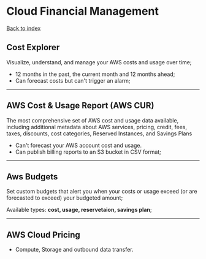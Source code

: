 # Cloud Financial Management

[Back to index](Index.md)

## Cost Explorer

Visualize, understand, and manage your AWS costs and usage over time;

- 12 months in the past, the current month and 12 months ahead;
- Can forecast costs but can't trigger an alarm;

---

## AWS Cost & Usage Report (AWS CUR)

The most comprehensive set of AWS cost and usage data available, including additional metadata about AWS services, pricing, credit, fees, taxes, discounts, cost categories, Reserved Instances, and Savings Plans

- Can't forecast your AWS account cost and usage.
- Can publish billing reports to an S3 bucket in CSV format;

---

## Aws Budgets

Set custom budgets that alert you when your costs or usage exceed (or are forecasted to exceed) your budgeted amount;

Available types: **cost, usage, reservetaion, savings plan**;

---

## AWS Cloud Pricing

- Compute, Storage and outbound data transfer.

